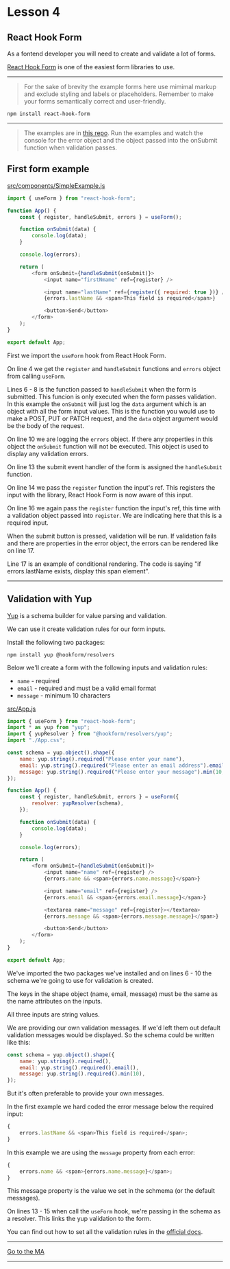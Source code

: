 # Lesson 4

## React Hook Form

As a fontend developer you will need to create and validate a lot of forms.

<a href="https://react-hook-form.com/" target="_blank">React Hook Form</a> is one of the easiest form libraries to use.

---

> For the sake of brevity the example forms here use mimimal markup and exclude styling and labels or placeholders. Remember to make your forms semantically correct and user-friendly.

```
npm install react-hook-form
```

---

> The examples are in <a href="https://github.com/NoroffFEU/react-hook-form-examples" target="_blank">this repo</a>. Run the examples and watch the console for the error object and the object passed into the onSubmit function when validation passes.

## First form example

<a href="https://github.com/NoroffFEU/react-hook-form-examples/blob/master/src/components/SimpleExample.js" target="_blank">src/components/SimpleExample.js</a>

```js
import { useForm } from "react-hook-form";

function App() {
	const { register, handleSubmit, errors } = useForm();

	function onSubmit(data) {
		console.log(data);
	}

	console.log(errors);

	return (
		<form onSubmit={handleSubmit(onSubmit)}>
			<input name="firstNmame" ref={register} />

			<input name="lastName" ref={register({ required: true })} />
			{errors.lastName && <span>This field is required</span>}

			<button>Send</button>
		</form>
	);
}

export default App;
```

First we import the `useForm` hook from React Hook Form.

On line 4 we get the `register` and `handleSubmit` functions and `errors` object from calling `useForm`.

Lines 6 - 8 is the function passed to `handleSubmit` when the form is submitted. This funcion is only executed when the form passes validation. In this example the `onSubmit` will just log the `data` argument which is an object with all the form input values. This is the function you would use to make a POST, PUT or PATCH request, and the `data` object argument would be the body of the request.

On line 10 we are logging the `errors` object. If there any properties in this object the `onSubmit` function will not be executed. This object is used to display any validation errors.

On line 13 the submit event handler of the form is assigned the `handleSubmit` function.

On line 14 we pass the `register` function the input's ref. This registers the input with the library, React Hook Form is now aware of this input.

On line 16 we again pass the `register` function the input's ref, this time with a validation object passed into `register`. We are indicating here that this is a required input.

When the submit button is pressed, validation will be run. If validation fails and there are properties in the error object, the errors can be rendered like on line 17.

Line 17 is an example of conditional rendering. The code is saying "if errors.lastName exists, display this span element".

---

## Validation with Yup

<a href="https://github.com/jquense/yup" target="_blank">Yup</a> is a schema builder for value parsing and validation.

We can use it create validation rules for our form inputs.

Install the following two packages:

```
npm install yup @hookform/resolvers
```

Below we'll create a form with the following inputs and validation rules:

-   `name` - required
-   `email` - required and must be a valid email format
-   `message` - minimum 10 characters

<a href="https://github.com/NoroffFEU/react-hook-form-examples/blob/master/src/App.js" target="_blank">src/App.js</a>

```js
import { useForm } from "react-hook-form";
import * as yup from "yup";
import { yupResolver } from "@hookform/resolvers/yup";
import "./App.css";

const schema = yup.object().shape({
	name: yup.string().required("Please enter your name"),
	email: yup.string().required("Please enter an email address").email("Please enter a valid email address"),
	message: yup.string().required("Please enter your message").min(10, "The message must be at least 10 characters"),
});

function App() {
	const { register, handleSubmit, errors } = useForm({
		resolver: yupResolver(schema),
	});

	function onSubmit(data) {
		console.log(data);
	}

	console.log(errors);

	return (
		<form onSubmit={handleSubmit(onSubmit)}>
			<input name="name" ref={register} />
			{errors.name && <span>{errors.name.message}</span>}

			<input name="email" ref={register} />
			{errors.email && <span>{errors.email.message}</span>}

			<textarea name="message" ref={register}></textarea>
			{errors.message && <span>{errors.message.message}</span>}

			<button>Send</button>
		</form>
	);
}

export default App;
```

We've imported the two packages we've installed and on lines 6 - 10 the schema we're going to use for validation is created.

The keys in the shape object (name, email, message) must be the same as the name attributes on the inputs.

All three inputs are string values.

We are providing our own validation messages. If we'd left them out default validation messages would be displayed. So the schema could be written like this:

```js
const schema = yup.object().shape({
	name: yup.string().required(),
	email: yup.string().required().email(),
	message: yup.string().required().min(10),
});
```

But it's often preferable to provide your own messages.

In the first example we hard coded the error message below the required input:

```js
{
	errors.lastName && <span>This field is required</span>;
}
```

In this example we are using the `message` property from each error:

```js
{
	errors.name && <span>{errors.name.message}</span>;
}
```

This message property is the value we set in the schmema (or the default messages).

On lines 13 - 15 when call the `useForm` hook, we're passing in the schema as a resolver. This links the yup validation to the form.

You can find out how to set all the validation rules in the <a href="https://github.com/jquense/yup#api" target="_blank">official docs</a>.

---

[Go to the MA](ma)

---
